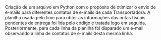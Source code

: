 Criação de um arquivo em Python com o propósito de otimizar o envio de e-mails para diferentes contatos de e-mails  de cada Transportadora.
A planilha usada pelo time para obter as informações das notas fiscais pendentes de entrega foi lida pelo código e tratada logo em seguida. 
Posteriormente, para cada linha da planilha foi disparado um e-mail observando a linha de contatos de e-mails desta mesma linha.
